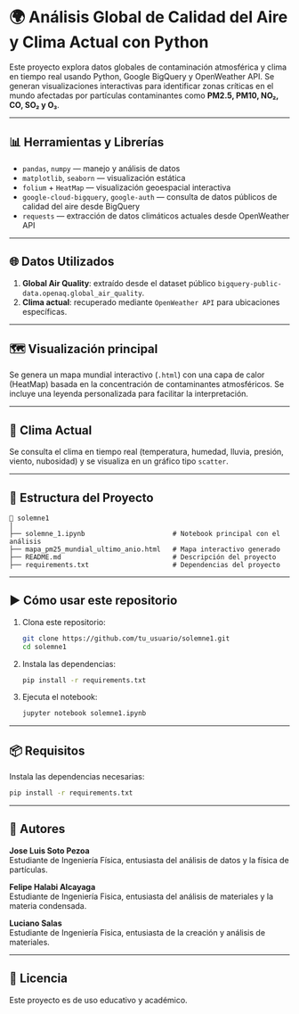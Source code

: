 # 🌍 Análisis Global de Calidad del Aire y Clima Actual con Python

Este proyecto explora datos globales de contaminación atmosférica y clima en tiempo real usando Python, Google BigQuery y OpenWeather API. Se generan visualizaciones interactivas para identificar zonas críticas en el mundo afectadas por partículas contaminantes como **PM2.5, PM10, NO₂, CO, SO₂ y O₃**.

---

## 📊 Herramientas y Librerías

- `pandas`, `numpy` — manejo y análisis de datos
- `matplotlib`, `seaborn` — visualización estática
- `folium` + `HeatMap` — visualización geoespacial interactiva
- `google-cloud-bigquery`, `google-auth` — consulta de datos públicos de calidad del aire desde BigQuery
- `requests` — extracción de datos climáticos actuales desde OpenWeather API

---

## 🌐 Datos Utilizados

1. **Global Air Quality**: extraído desde el dataset público `bigquery-public-data.openaq.global_air_quality`.
2. **Clima actual**: recuperado mediante `OpenWeather API` para ubicaciones específicas.

---

## 🗺️ Visualización principal

Se genera un mapa mundial interactivo (`.html`) con una capa de calor (HeatMap) basada en la concentración de contaminantes atmosféricos. Se incluye una leyenda personalizada para facilitar la interpretación.

---

## 🧪 Clima Actual

Se consulta el clima en tiempo real (temperatura, humedad, lluvia, presión, viento, nubosidad) y se visualiza en un gráfico tipo `scatter`.

---

## 📂 Estructura del Proyecto

```
📁 solemne1
│
├── solemne_1.ipynb                      # Notebook principal con el análisis
├── mapa_pm25_mundial_ultimo_anio.html   # Mapa interactivo generado
├── README.md                            # Descripción del proyecto
├── requirements.txt                     # Dependencias del proyecto
```

---

## ▶️ Cómo usar este repositorio

1. Clona este repositorio:
   ```bash
   git clone https://github.com/tu_usuario/solemne1.git
   cd solemne1
   ```

2. Instala las dependencias:
   ```bash
   pip install -r requirements.txt
   ```

3. Ejecuta el notebook:
   ```bash
   jupyter notebook solemne1.ipynb
   ```

---

## 📦 Requisitos

Instala las dependencias necesarias:

```bash
pip install -r requirements.txt
```

---

## 🧠 Autores

**Jose Luis Soto Pezoa**  
Estudiante de Ingeniería Física, entusiasta del análisis de datos y la física de partículas.

**Felipe Halabi Alcayaga**  
Estudiante de Ingeniería Fisica, entusiasta del análisis de materiales y la materia condensada.

**Luciano Salas**  
Estudiante de Ingeniería Fisica, entusiasta de la creación y análisis de materiales.

---

## 📝 Licencia

Este proyecto es de uso educativo y académico.
